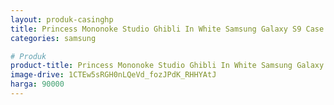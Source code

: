 ```yaml
---
layout: produk-casinghp
title: Princess Mononoke Studio Ghibli In White Samsung Galaxy S9 Case
categories: samsung

# Produk
product-title: Princess Mononoke Studio Ghibli In White Samsung Galaxy S9 Case
image-drive: 1CTEw5sRGH0nLQeVd_fozJPdK_RHHYAtJ
harga: 90000
---
```

